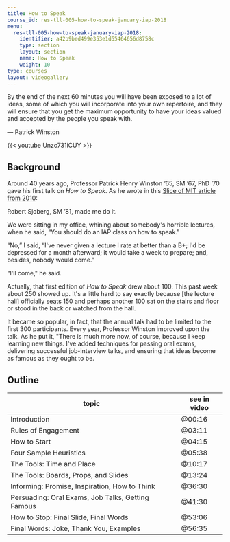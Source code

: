 ```yaml
---
title: How to Speak
course_id: res-tll-005-how-to-speak-january-iap-2018
menu:
  res-tll-005-how-to-speak-january-iap-2018:
    identifier: a42b9bed499e353e1d55464656d8758c
    type: section
    layout: section
    name: How to Speak
    weight: 10
type: courses
layout: videogallery
---
```

By the end of the next 60 minutes you will have been exposed to a lot of ideas, some of which you will incorporate into your own repertoire, and they will ensure that you get the maximum opportunity to have your ideas valued and accepted by the people you speak with.

— Patrick Winston

{{< youtube Unzc731iCUY >}}

Background
----------

Around 40 years ago, Professor Patrick Henry Winston ’65, SM ’67, PhD ’70 gave his first talk on _How to Speak_. As he wrote in this [Slice of MIT article from 2010](https://alum.mit.edu/slice/how-speak):

Robert Sjoberg, SM ’81, made me do it.

We were sitting in my office, whining about somebody's horrible lectures, when he said, “You should do an IAP class on how to speak.”

“No,” I said, “I've never given a lecture I rate at better than a B+; I'd be depressed for a month afterward; it would take a week to prepare; and, besides, nobody would come.”

“I'll come," he said.

Actually, that first edition of _How to Speak_ drew about 100. This past week about 250 showed up. It's a little hard to say exactly because \[the lecture hall\] officially seats 150 and perhaps another 100 sat on the stairs and floor or stood in the back or watched from the hall.

It became so popular, in fact, that the annual talk had to be limited to the first 300 participants. Every year, Professor Winston improved upon the talk. As he put it, "There is much more now, of course, because I keep learning new things. I've added techniques for passing oral exams, delivering successful job-interview talks, and ensuring that ideas become as famous as they ought to be.

Outline
-------

| topic | see in video |
| --- | --- |
| Introduction |  @00:16 |
| Rules of Engagement |  @03:11 |
| How to Start |  @04:15 |
| Four Sample Heuristics |  @05:38 |
| The Tools: Time and Place |  @10:17 |
| The Tools: Boards, Props, and Slides |  @13:24 |
| Informing: Promise, Inspiration, How to Think |  @36:30 |
| Persuading: Oral Exams, Job Talks, Getting Famous |  @41:30 |
| ﻿How to Stop: Final Slide, Final Words   |  @53:06 |
| ﻿Final Words: Joke, Thank You, Examples   |  @56:35
